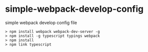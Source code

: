 # simple-webpack-develop-config
simple webpack develop config file

`
    > npm install webpack webpack-dev-server -g
`
<br/>
`
    > npm install -g typescript typings webpack
`
<br/>
`
    > npm install
`
<br/>
`
    > npm link typescript
`
